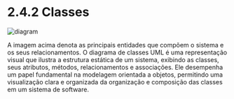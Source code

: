 # 2.4.2 Classes

![diagram](https://www.plantuml.com/plantuml/svg/0/ZLLDRnen43s7Ns5nQXk1rEigIeC8JIibKPMe9yJ1s0EuyTeRVr1Gc__UiNSDNfQDUjcrtynutviFxurrr3XVoW6Jr5eoOKviXTkJ-VmNtT9YQSQ-WZ5bTbng3dAS71OBycTmCHAy8FTQhN59Tn8ACi7dJFaI0GwM6L4veLL1dfqHqGssL7eQm0Tm6yrjPlkjpOlKb3_GNK64SXaq1UF4IZ3gy2FVbOCrcC5Rmpep8gktmK75w9eCFmrRzeAmuyucsPmRm7UlwjhU5SsWolXRPm1S1d21a60vn91NjlMhR8DvMu99qfakAmabg6Du4lpJWgcLDiGReH4lYCUNFPERFdcPJrUY4ouKzaXIEsXfnWQwZMK9pr1XnLlxLCA2hF0LbUN5NEuTp1VrISvZEsHidYCK-ob9Vu9N3zP5zRcsa87FmuEv8APUdJPs9wu9F3WKX3RBb47jZNqdUT7SpPkYPPudoenM-p97E1TX3gZy5eweozwfSFFrKN-5a-G-WetzJFCQm0nCtA5IfwN5rikiJhz0FidKi8tO0fwtr5e2LI54h1NmhqAUAsn3v4nH3sgJbbILJ6xFhBSY_cVMuv5zkGh6Rg9MNih7TZbPbGykAAEbR8tgnQW28pHFqrnjjCeFW98AcNiZDvmKda5RF21onoQP8hsEgPtxJUYKcR92wUEerU3EWRBq5Bx3l7N07s1VlR3q28EYIzd-5Af5DaywtVMNQt0JZzUvmOu6--4ZJZ4c15YWVlM5G230BRap5AzkdbptrtLeo7eObn2N95uAEs5CU-KUjPhjAc601_k1HClXNhENhdsACLWJGQNjFsHMoylXStTDR9lKP9rRvlH7qeu8rqjZmDkbNhKlbuv_WsC7nyK0cmZCYZA8_NiB3hld-9cql_ex7aU7mGtc6t_h_m00)

A imagem acima denota as principais entidades que compõem o sistema e os seus relacionamentos. O diagrama de classes UML
é uma representação visual que ilustra a estrutura estática de um sistema, exibindo as classes, seus atributos, métodos,
relacionamentos e associações. Ele desempenha um papel fundamental na modelagem orientada a objetos, permitindo uma 
visualização clara e organizada da organização e composição das classes em um sistema de software.